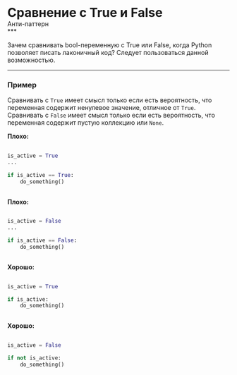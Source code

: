 
<div class="sticky-header">
  <div>
    <h1 style="margin: 0;">Сравнение с True и False</h1>
    <p style="margin: 0;">Анти-паттерн</p>
  </div>
</div>
***

Зачем сравнивать bool-переменную с True или False, когда Python позволяет писать лаконичный код? Следует пользоваться данной возможностью.

***

### Пример 

Сравнивать с `True` имеет смысл только если есть вероятность, что переменная содержит ненулевое значение, отличное от `True`. Сравнивать с `False` имеет смысл только если есть вероятность, что переменная содержит пустую коллекцию или `None`.


                                    **Плохо:**

                                    ```python
                                    is_active = True
...

if is_active == True:
    do_something()
                                    ```


                                    **Плохо:**

                                    ```python
                                    is_active = False
...

if is_active == False:
    do_something()
                                    ```


                                    **Хорошо:**

                                    ```python
                                    is_active = True

if is_active:
    do_something()
                                    ```


                                    **Хорошо:**

                                    ```python
                                    is_active = False

if not is_active:
    do_something()
                                    ```


